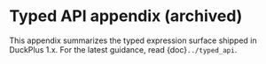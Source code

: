 # Typed API appendix (archived)

This appendix summarizes the typed expression surface shipped in DuckPlus 1.x. For the latest guidance, read {doc}`../typed_api`.

